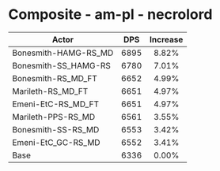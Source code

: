 # Composite - am-pl - necrolord
| Actor | DPS | Increase |
|---|:---:|:---:|
|Bonesmith-HAMG-RS_MD|6895|8.82%|
|Bonesmith-SS_HAMG-RS|6780|7.01%|
|Bonesmith-RS_MD_FT|6652|4.99%|
|Marileth-RS_MD_FT|6651|4.97%|
|Emeni-EtC-RS_MD_FT|6651|4.97%|
|Marileth-PPS-RS_MD|6561|3.55%|
|Bonesmith-SS-RS_MD|6553|3.42%|
|Emeni-EtC_GC-RS_MD|6552|3.41%|
|Base|6336|0.00%|
